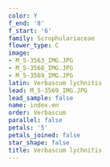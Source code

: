 ```yaml
---
color: Y
f_end: '8'
f_start: '6'
family: Scrophulariaceae
flower_type: C
image:
- M_5-3563_IMG.JPG
- M_5-3568_IMG.JPG
- M_5-3569_IMG.JPG
latin: Verbascum lychnitis
lead: M_5-3569_IMG.JPG
lead_sample: false
name: index.en
order: Verbascum
parallel: false
petals: '5'
petals_joined: false
star_shape: false
title: Verbascum lychnitis
---
```

